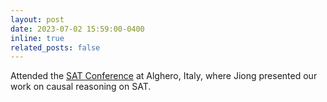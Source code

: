 ```yaml
---
layout: post
date: 2023-07-02 15:59:00-0400
inline: true
related_posts: false
---
```


Attended the [SAT Conference](http://satisfiability.org/SAT23/) at Alghero, Italy, where Jiong presented our work on causal reasoning on SAT.
